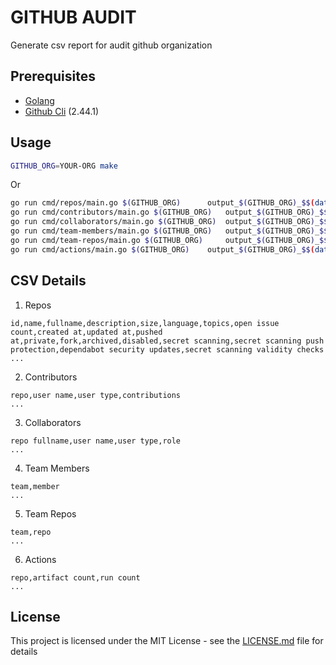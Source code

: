 # GITHUB AUDIT

Generate csv report for audit github organization

## Prerequisites

- [Golang](https://go.dev/)
- [Github Cli](https://cli.github.com/) (2.44.1)


## Usage

```bash
GITHUB_ORG=YOUR-ORG make
```

Or

```bash
go run cmd/repos/main.go $(GITHUB_ORG) 		output_$(GITHUB_ORG)_$$(date +"%m%d%Y")/1_repos.csv
go run cmd/contributors/main.go $(GITHUB_ORG) 	output_$(GITHUB_ORG)_$$(date +"%m%d%Y")/2_contributors.csv
go run cmd/collaborators/main.go $(GITHUB_ORG) 	output_$(GITHUB_ORG)_$$(date +"%m%d%Y")/3_collaborators.csv
go run cmd/team-members/main.go $(GITHUB_ORG) 	output_$(GITHUB_ORG)_$$(date +"%m%d%Y")/4_team-members.csv
go run cmd/team-repos/main.go $(GITHUB_ORG) 	output_$(GITHUB_ORG)_$$(date +"%m%d%Y")/5_team-repos.csv
go run cmd/actions/main.go $(GITHUB_ORG) 	output_$(GITHUB_ORG)_$$(date +"%m%d%Y")/6_actions.csv
```

## CSV Details

1. Repos


```
id,name,fullname,description,size,language,topics,open issue count,created at,updated at,pushed at,private,fork,archived,disabled,secret scanning,secret scanning push protection,dependabot security updates,secret scanning validity checks
...
```

2. Contributors

```
repo,user name,user type,contributions
...
```

3. Collaborators

```
repo fullname,user name,user type,role
...
```

4. Team Members

```
team,member
...
```

5. Team Repos

```
team,repo
...
```

6. Actions

```
repo,artifact count,run count
...
```


## License

This project is licensed under the MIT License - see the [LICENSE.md](LICENSE.md) file for details